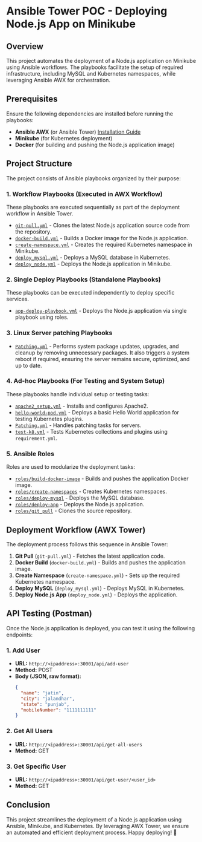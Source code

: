 # Ansible Tower POC - Deploying Node.js App on Minikube

## Overview
This project automates the deployment of a Node.js application on Minikube using Ansible workflows. The playbooks facilitate the setup of required infrastructure, including MySQL and Kubernetes namespaces, while leveraging Ansible AWX for orchestration.

## Prerequisites
Ensure the following dependencies are installed before running the playbooks:

- **Ansible AWX** (or Ansible Tower) [Installation Guide](https://www.linuxtechi.com/install-ansible-awx-on-ubuntu/)
- **Minikube** (for Kubernetes deployment)
- **Docker** (for building and pushing the Node.js application image)

## Project Structure
The project consists of Ansible playbooks organized by their purpose:

### 1. Workflow Playbooks (Executed in AWX Workflow)
These playbooks are executed sequentially as part of the deployment workflow in Ansible Tower.

- [`git-pull.yml`](https://github.com/jatinsuthartalentica/ansible-tower-poc/blob/main/ansible/git-pull.yml) - Clones the latest Node.js application source code from the repository.
- [`docker-build.yml`](https://github.com/jatinsuthartalentica/ansible-tower-poc/blob/main/ansible/docker-build.yml) - Builds a Docker image for the Node.js application.
- [`create-namespace.yml`](https://github.com/jatinsuthartalentica/ansible-tower-poc/blob/main/ansible/create-namespace.yml) - Creates the required Kubernetes namespace in Minikube.
- [`deploy_mysql.yml`](https://github.com/jatinsuthartalentica/ansible-tower-poc/blob/main/ansible/deploy_mysql.yml) - Deploys a MySQL database in Kubernetes.
- [`deploy_node.yml`](https://github.com/jatinsuthartalentica/ansible-tower-poc/blob/main/ansible/deploy_node.yml) - Deploys the Node.js application in Minikube.

### 2. Single Deploy Playbooks (Standalone Playbooks)
These playbooks can be executed independently to deploy specific services.

- [`app-deploy-playbook.yml`](https://github.com/jatinsuthartalentica/ansible-tower-poc/blob/main/ansible/app-deploy-playbook.yml) - Deploys the Node.js application via single playbook using roles.

### 3. Linux Server patching Playbooks
- [`Patching.yml`](https://github.com/jatinsuthartalentica/ansible-tower-poc/blob/main/ansible/Patching.yml) - Performs system package updates, upgrades, and cleanup by removing unnecessary packages. It also triggers a system reboot if required, ensuring the server remains secure, optimized, and up to date.
  
### 4. Ad-hoc Playbooks (For Testing and System Setup)
These playbooks handle individual setup or testing tasks:

- [`apache2_setup.yml`](https://github.com/jatinsuthartalentica/ansible-tower-poc/blob/main/ansible/apache2_setup.yml) - Installs and configures Apache2.
- [`hello-world-pod.yml`](https://github.com/jatinsuthartalentica/ansible-tower-poc/blob/main/ansible/hello-world-pod.yml) - Deploys a basic Hello World application for testing Kubernetes plugins.
- [`Patching.yml`](https://github.com/jatinsuthartalentica/ansible-tower-poc/blob/main/ansible/Patching.yml) - Handles patching tasks for servers.
- [`test-k8.yml`](https://github.com/jatinsuthartalentica/ansible-tower-poc/blob/main/ansible/test-k8.yml) - Tests Kubernetes collections and plugins using `requirement.yml`.

### 5. Ansible Roles
Roles are used to modularize the deployment tasks:

- [`roles/build-docker-image`](https://github.com/jatinsuthartalentica/ansible-tower-poc/blob/main/ansible/roles/build-docker-image/tasks/main.yml) - Builds and pushes the application Docker image.
- [`roles/create-namespaces`](https://github.com/jatinsuthartalentica/ansible-tower-poc/blob/main/ansible/roles/create-namespaces/tasks/main.yml) - Creates Kubernetes namespaces.
- [`roles/deploy-mysql`](https://github.com/jatinsuthartalentica/ansible-tower-poc/blob/main/ansible/roles/deploy-mysql/tasks/main.yml) - Deploys the MySQL database.
- [`roles/deploy-app`](https://github.com/jatinsuthartalentica/ansible-tower-poc/blob/main/ansible/roles/deploy-app/tasks/main.yml) - Deploys the Node.js application.
- [`roles/git_pull`](https://github.com/jatinsuthartalentica/ansible-tower-poc/blob/main/ansible/roles/git_pull/tasks/main.yml) - Clones the source repository.


## Deployment Workflow (AWX Tower)
The deployment process follows this sequence in Ansible Tower:

1. **Git Pull** (`git-pull.yml`) - Fetches the latest application code.
2. **Docker Build** (`docker-build.yml`) - Builds and pushes the application image.
3. **Create Namespace** (`create-namespace.yml`) - Sets up the required Kubernetes namespace.
4. **Deploy MySQL** (`deploy_mysql.yml`) - Deploys MySQL in Kubernetes.
5. **Deploy Node.js App** (`deploy_node.yml`) - Deploys the application.

## API Testing (Postman)
Once the Node.js application is deployed, you can test it using the following endpoints:

### 1. Add User
- **URL:** `http://<ipaddress>:30001/api/add-user`
- **Method:** POST
- **Body (JSON, raw format):**
  ```json
  {
    "name": "jatin",
    "city": "jalandhar",
    "state": "punjab",
    "mobileNumber": "1111111111"
  }
  ```

### 2. Get All Users
- **URL:** `http://<ipaddress>:30001/api/get-all-users`
- **Method:** GET

### 3. Get Specific User
- **URL:** `http://<ipaddress>:30001/api/get-user/<user_id>`
- **Method:** GET

## Conclusion
This project streamlines the deployment of a Node.js application using Ansible, Minikube, and Kubernetes. By leveraging AWX Tower, we ensure an automated and efficient deployment process. Happy deploying! 🚀

